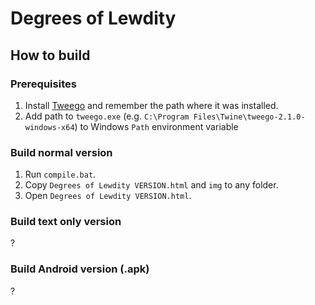 # Degrees of Lewdity


## How to build

### Prerequisites

1. Install [Tweego](http://www.motoslave.net/tweego/) and remember the path where it was installed.
2. Add path to `tweego.exe` (e.g. `C:\Program Files\Twine\tweego-2.1.0-windows-x64`) to Windows `Path` environment variable

### Build normal version

1. Run `compile.bat`.
2. Copy `Degrees of Lewdity VERSION.html` and `img` to any folder.
3. Open `Degrees of Lewdity VERSION.html`.

### Build text only version

?

### Build Android version (.apk)

?


